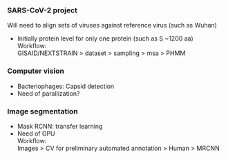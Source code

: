 ### SARS-CoV-2 project
Will need to align sets of viruses against reference virus (such as Wuhan)
+ Initially protein level for only one protein (such as S ~1200 aa)  
Workflow:   
GISAID/NEXTSTRAIN > dataset > sampling > msa > PHMM

### Computer vision
+ Bacteriophages: Capsid detection
+ Need of parallization?

### Image segmentation 
+ Mask RCNN: transfer learning
+ Need of GPU  
Workflow:  
Images > CV for preliminary automated  annotation > Human > MRCNN
